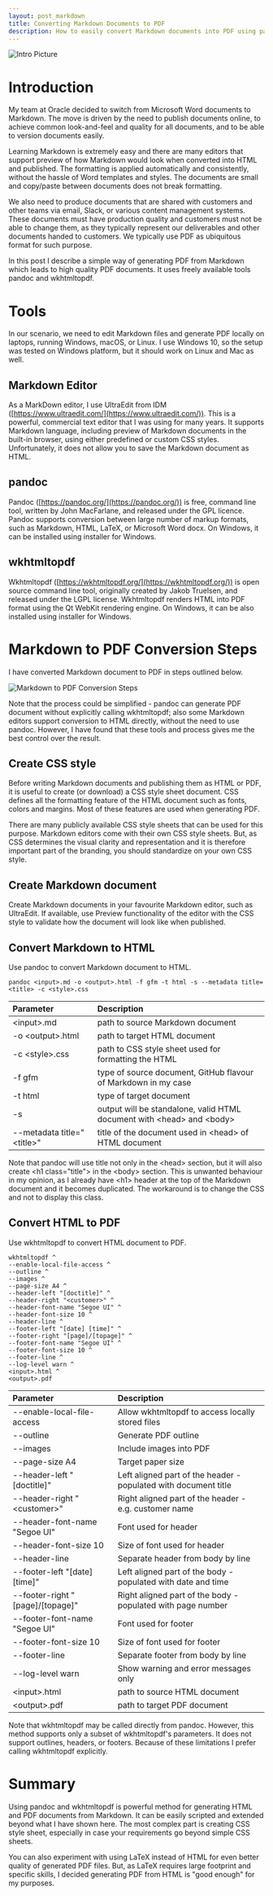 ```yaml
---
layout: post_markdown
title: Converting Markdown Documents to PDF
description: How to easily convert Markdown documents into PDF using pandoc and wkhtmltopdf
---
```


![Intro Picture](/images/2020-10-08-converting-markdown-to-pdf/lekarna-Kuks.jpg)

# __Introduction__

My team at Oracle decided to switch from Microsoft Word documents to Markdown.
The move is driven by the need to publish documents online, to achieve common
look-and-feel and quality for all documents, and to be able to version documents
easily.

Learning Markdown is extremely easy and there are many editors that support
preview of how Markdown would look when converted into HTML and published. The
formatting is applied automatically and consistently, without the hassle of
Word templates and styles. The documents are small and copy/paste between 
documents does not break formatting.

We also need to produce documents that are shared with customers and other
teams via email, Slack, or various content management systems. These documents
must have production quality and customers must not be able to change them,
as they typically represent our deliverables and other documents handed to
customers. We typically use PDF as ubiquitous format for such purpose.

In this post I describe a simple way of generating PDF from Markdown which 
leads to high quality PDF documents. It uses freely available tools pandoc
and wkhtmltopdf.

# __Tools__

In our scenario, we need to edit Markdown files and generate PDF locally on
laptops, running Windows, macOS, or Linux. I use Windows 10, so the setup
was tested on Windows platform, but it should work on Linux and Mac as well.

## __Markdown Editor__

As a MarkDown editor, I use UltraEdit from IDM ([https://www.ultraedit.com/](https://www.ultraedit.com/)).
This is a powerful, commercial text editor that I was using for many years.
It supports Markdown language, including preview of Markdown documents in the
built-in browser, using either predefined or custom CSS styles. Unfortunately,
it does not allow you to save the Markdown document as HTML.

## __pandoc__

Pandoc ([https://pandoc.org/](https://pandoc.org/)) is free, command line tool,
written by John MacFarlane, and released under the GPL licence. Pandoc supports
conversion between large number of markup formats, such as Markdown, HTML,
LaTeX, or Microsoft Word docx. On Windows, it can be installed using
installer for Windows.

## __wkhtmltopdf__

Wkhtmltopdf ([https://wkhtmltopdf.org/](https://wkhtmltopdf.org/)) is open
source command line tool, originally created by Jakob Truelsen, and released
under the LGPL license. Wkhtmltopdf renders HTML into PDF format using the Qt
WebKit rendering engine. On Windows, it can be also installed using
installer for Windows.

# __Markdown to PDF Conversion Steps__

I have converted Markdown document to PDF in steps outlined below.

![Markdown to PDF Conversion Steps](/images/2020-10-08-converting-markdown-to-pdf/markdown-to-pdf-conversion-steps.jpg)

Note that the process could be simplified - pandoc can generate PDF document
without explicitly calling wkhtmltopdf; also some Markdown editors support
conversion to HTML directly, without the need to use pandoc. However, I have 
found that these tools and process gives me the best control over the result.

## __Create CSS style__

Before writing Markdown documents and publishing them as HTML or PDF, it is 
useful to create (or download) a CSS style sheet document. CSS defines
all the formatting feature of the HTML document such as fonts, colors and
margins. Most of these features are used when generating PDF.

There are many publicly available CSS style sheets that can be used for this
purpose. Markdown editors come with their own CSS style sheets. But, as CSS
determines the visual clarity and representation and it is therefore important
part of the branding, you should standardize on your own CSS style.

## __Create Markdown document__

Create Markdown documents in your favourite Markdown editor, such as UltraEdit.
If available, use Preview functionality of the editor with the CSS style to
validate how the document will look like when published.

## __Convert Markdown to HTML__

Use pandoc to convert Markdown document to HTML.

```
pandoc <input>.md -o <output>.html -f gfm -t html -s --metadata title=<title> -c <style>.css
```

Parameter                     | Description
:--------                     | :----------
\<input\>.md                  | path to source Markdown document
-o \<output\>.html            | path to target HTML document
-c \<style\>.css              | path to CSS style sheet used for formatting the HTML
-f gfm                        | type of source document, GitHub flavour of Markdown in my case
-t html                       | type of target document 
-s                            | output will be standalone, valid HTML document with \<head\> and \<body\>
--metadata title="\<title\>"  | title of the document used in \<head\> of HTML document

Note that pandoc will use title not only in the \<head\> section, but it will
also create \<h1 class="title"\> in the \<body\> section. This is unwanted 
behaviour in my opinion, as I already have \<h1\> header at the top of the
Markdown document and it becomes duplicated. The workaround is to change the
CSS and not to display this class.

## __Convert HTML to PDF__

Use wkhtmltopdf to convert HTML document to PDF.

```
wkhtmltopdf ^
--enable-local-file-access ^
--outline ^
--images ^
--page-size A4 ^
--header-left "[doctitle]" ^
--header-right "<customer>" ^
--header-font-name "Segoe UI" ^
--header-font-size 10 ^
--header-line ^
--footer-left "[date] [time]" ^
--footer-right "[page]/[topage]" ^
--footer-font-name "Segoe UI" ^
--footer-font-size 10 ^
--footer-line ^
--log-level warn ^
<input>.html ^
<output>.pdf
```

Parameter                             | Description
:--------                             | :----------
--enable-local-file-access            | Allow wkhtmltopdf to access locally stored files
--outline                             | Generate PDF outline
--images                              | Include images into PDF
--page-size A4                        | Target paper size
--header-left "\[doctitle\]"          | Left aligned part of the header - populated with document title
--header-right "\<customer\>"         | Right aligned part of the header - e.g. customer name
--header-font-name "Segoe UI"         | Font used for header
--header-font-size 10                 | Size of font used for header
--header-line                         | Separate header from body by line
--footer-left "\[date\] \[time\]"     | Left aligned part of the body - populated with date and time
--footer-right "\[page\]/\[topage\]"  | Right aligned part of the body - populated with page number
--footer-font-name "Segoe UI"         | Font used for footer
--footer-font-size 10                 | Size of font used for footer
--footer-line                         | Separate footer from body by line
--log-level warn                      | Show warning and error messages only
\<input\>.html                        | path to source HTML document
\<output\>.pdf                        | path to target PDF document

Note that wkhtmltopdf may be called directly from pandoc. However, this method
supports only a subset of wkhtmltopdf's parameters. It does not support
outlines, headers, or footers. Because of these limitations I prefer calling
wkhtmltopdf explicitly.

# __Summary__

Using pandoc and wkhtmltopdf is powerful method for generating HTML and PDF documents
from Markdown. It can be easily scripted and extended beyond what I have shown here.
The most complex part is creating CSS style sheet, especially in case your requirements
go beyond simple CSS sheets.

You can also experiment with using LaTeX instead of HTML for even better quality of
generated PDF files. But, as LaTeX requires large footprint and specific skills, I
decided generating PDF from HTML is "good enough" for my purposes.


